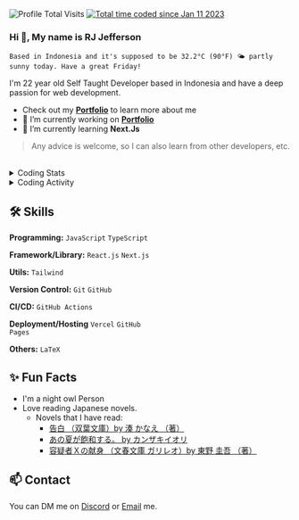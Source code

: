 

<img alt="Profile Total Visits" src="https://komarev.com/ghpvc/?username=jeffersonrj14&label=Profile%20Visits&color=1b7565&style=flat" />
<a href="https://wakatime.com/@jeffersonrj14"><img src="https://wakatime.com/badge/user/012554dc-b24b-4b6b-90bf-92214455e325.svg?&color=1b7565&style=flat" alt="Total time coded since Jan 11 2023" /></a>

### Hi 👋, My name is RJ Jefferson

> 
    Based in Indonesia and it's supposed to be 32.2°C (90°F) 🌤 partly sunny today. Have a great Friday!

I'm 22 year old Self Taught Developer based in Indonesia and have a deep passion for web development.

- Check out my **[Portfolio](https://github.com/jeffersonrj14/jeffersonrj.com)** to learn more about me
- 🚀 I’m currently working on  **[Portfolio](https://jeffersonrj.com)**
- 🌱 I’m currently learning **Next.Js** 

> Any advice is welcome, so I can also learn from other developers, etc.
<br>

<details>
  <summary>Coding Stats</summary>

  ![langs](https://wakatime.com/share/@jeffersonrj14/136eb683-c873-4692-abe8-b3a1d880659b.svg)
</details>

<details>
  <summary>Coding Activity</summary>

  ![activity](https://wakatime.com/share/@jeffersonrj14/ada550c6-38ce-47ab-bd1d-129b1679f376.svg)
</details>

## 🛠️ Skills

**Programming:** <code>JavaScript</code> <code>TypeScript</code>

**Framework/Library:** <code>React.js</code> <code>Next.js</code>

**Utils:** <code>Tailwind</code>

**Version Control:** <code>Git</code> <code>GitHub</code>

**CI/CD:** <code>GitHub Actions</code>

**Deployment/Hosting** <code>Vercel</code> <code>GitHub Pages</code>

**Others:** <code>LaTeX</code>

## ✨ Fun Facts
- I'm a night owl Person
- Love reading Japanese novels.
  - Novels that I have read: 
    - [告白 （双葉文庫）by 	湊 かなえ （著）](https://honto.jp/netstore/pd-book_03247858.html)
    - [あの夏が飽和する。 by 	カンザキイオリ](https://honto.jp/ebook/pd_30499106.html)
    - [容疑者Ｘの献身 （文春文庫 ガリレオ）by 	東野 圭吾 （著）](https://honto.jp/netstore/pd-book_03022366.html)

## 📫 Contact

 You can DM me on [Discord](https://discordapp.com/users/606481557615542273) or [Email](mailto:jefferson@jeffersonrj.com) me.
